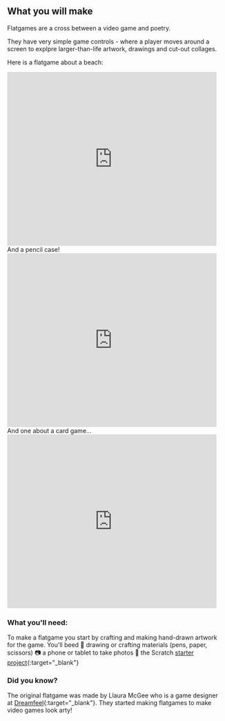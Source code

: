 ## What you will make
Flatgames are a cross between a video game and poetry. 

They have very simple game controls - where a player moves around a screen to explpre larger-than-life artwork, drawings and cut-out collages. 

Here is a flatgame about a beach:
<div class="scratch-preview">
 <iframe allowtransparency="true" width="485" height="402" src="https://scratch.mit.edu/projects/1196996929/embed?autostart=false" frameborder="0"></iframe>
</div>
And a pencil case!
<div class="scratch-preview">
 <iframe allowtransparency="true" width="485" height="402" src="https://scratch.mit.edu/projects/1196985085/embed?autostart=false" frameborder="0"></iframe>
</div>
And one about a card game...
<div class="scratch-preview">
 <iframe allowtransparency="true" width="485" height="402" src="https://scratch.mit.edu/projects/1197527881/embed?autostart=false" frameborder="0"></iframe>
</div>

### What you'll need:
To make a flatgame you start by crafting and making hand-drawn artwork for the game. You'll beed 
🎨 drawing or crafting materials (pens, paper, scissors)
📷 a phone or tablet to take photos
👾 the Scratch [starter project](https://scratch.mit.edu/projects/1197006395/editor/){:target="_blank"}

### Did you know?
The original flatgame was made by Llaura McGee who is a game designer at [Dreamfeel](https://dreamfeel.ie/){:target="_blank"}. They started making flatgames to make video games look arty!

